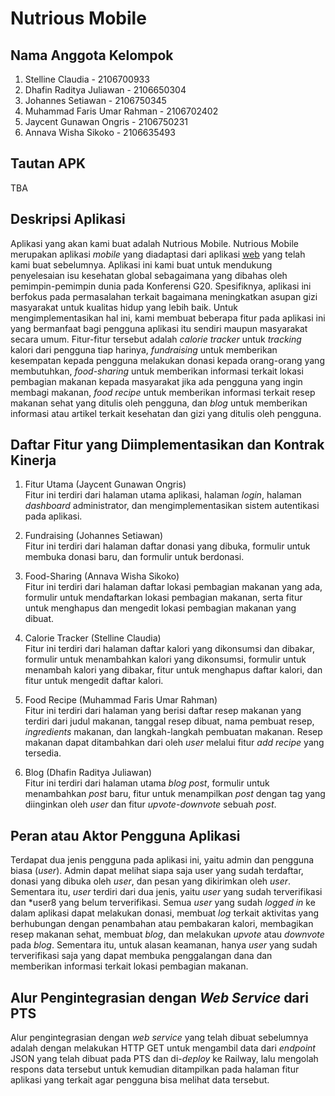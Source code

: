 # Nutrious Mobile

## Nama Anggota Kelompok
1. Stelline Claudia - 2106700933
2. Dhafin Raditya Juliawan - 2106650304
3. Johannes Setiawan - 2106750345
4. Muhammad Faris Umar Rahman - 2106702402
5. Jaycent Gunawan Ongris - 2106750231
6. Annava Wisha Sikoko - 2106635493

## Tautan APK
TBA

## Deskripsi Aplikasi
Aplikasi yang akan kami buat adalah Nutrious Mobile. Nutrious Mobile merupakan aplikasi *mobile* yang diadaptasi dari aplikasi [web](https://nutrious.up.railway.app/) yang telah kami buat
sebelumnya. Aplikasi ini kami buat untuk mendukung penyelesaian isu kesehatan global sebagaimana yang dibahas oleh pemimpin-pemimpin dunia pada Konferensi
G20. Spesifiknya, aplikasi ini berfokus pada permasalahan terkait bagaimana meningkatkan asupan gizi masyarakat untuk kualitas hidup yang lebih baik. Untuk
mengimplementasikan hal ini, kami membuat beberapa fitur pada aplikasi ini yang bermanfaat bagi pengguna aplikasi itu sendiri maupun masyarakat secara umum.
Fitur-fitur tersebut adalah *calorie tracker* untuk *tracking* kalori dari pengguna tiap harinya, *fundraising* untuk memberikan kesempatan kepada pengguna
melakukan donasi kepada orang-orang yang membutuhkan, *food-sharing* untuk memberikan informasi terkait lokasi pembagian makanan kepada masyarakat jika ada
pengguna yang ingin membagi makanan, *food recipe* untuk memberikan informasi terkait resep makanan sehat yang ditulis oleh pengguna, dan *blog* untuk
memberikan informasi atau artikel terkait kesehatan dan gizi yang ditulis oleh pengguna.

## Daftar Fitur yang Diimplementasikan dan Kontrak Kinerja
1. Fitur Utama (Jaycent Gunawan Ongris)<br>
Fitur ini terdiri dari halaman utama aplikasi, halaman *login*, halaman *dashboard* administrator, dan mengimplementasikan sistem autentikasi pada aplikasi.

2. Fundraising (Johannes Setiawan)<br>
Fitur ini terdiri dari halaman daftar donasi yang dibuka, formulir untuk membuka donasi baru, dan formulir untuk berdonasi.

3. Food-Sharing (Annava Wisha Sikoko)<br>
Fitur ini terdiri dari halaman daftar lokasi pembagian makanan yang ada, formulir untuk mendaftarkan lokasi pembagian makanan, serta fitur untuk menghapus dan mengedit lokasi pembagian makanan yang dibuat.

4. Calorie Tracker (Stelline Claudia)<br>
Fitur ini terdiri dari halaman daftar kalori yang dikonsumsi dan dibakar, formulir untuk menambahkan kalori yang dikonsumsi, formulir untuk menambah kalori yang dibakar, fitur untuk menghapus daftar kalori, dan fitur untuk mengedit daftar kalori.

5. Food Recipe (Muhammad Faris Umar Rahman)<br>
Fitur ini terdiri dari halaman yang berisi daftar resep makanan yang terdiri dari judul makanan, tanggal resep dibuat, nama pembuat resep, *ingredients* makanan, 
dan langkah-langkah pembuatan makanan. Resep makanan dapat ditambahkan dari oleh *user* melalui fitur *add recipe* yang tersedia.

6. Blog (Dhafin Raditya Juliawan)<br>
Fitur ini terdiri dari halaman utama *blog post*, formulir untuk menambahkan *post* baru, fitur untuk menampilkan *post* dengan tag yang diinginkan oleh *user* dan fitur *upvote-downvote* sebuah *post*.

## Peran atau Aktor Pengguna Aplikasi
Terdapat dua jenis pengguna pada aplikasi ini, yaitu admin dan pengguna biasa (*user*). Admin dapat melihat siapa saja user yang sudah terdaftar, donasi
yang dibuka oleh *user*, dan pesan yang dikirimkan oleh *user*. Sementara itu, *user* terdiri dari dua jenis, yaitu *user* yang sudah terverifikasi dan *user8 yang
belum terverifikasi. Semua *user* yang sudah *logged in* ke dalam aplikasi dapat melakukan donasi, membuat *log* terkait aktivitas yang berhubungan dengan
penambahan atau pembakaran kalori, membagikan resep makanan sehat, membuat *blog*, dan melakukan *upvote* atau *downvote* pada *blog*. Sementara itu, untuk alasan
keamanan, hanya *user* yang sudah terverifikasi saja yang dapat membuka penggalangan dana dan memberikan informasi terkait lokasi pembagian makanan.

## Alur Pengintegrasian dengan *Web Service* dari PTS
Alur pengintegrasian dengan *web service* yang telah dibuat sebelumnya adalah dengan melakukan HTTP GET untuk mengambil data dari *endpoint* JSON yang telah
dibuat pada PTS dan di-*deploy* ke Railway, lalu mengolah respons data tersebut untuk kemudian ditampilkan pada halaman fitur aplikasi yang terkait agar
pengguna bisa melihat data tersebut.